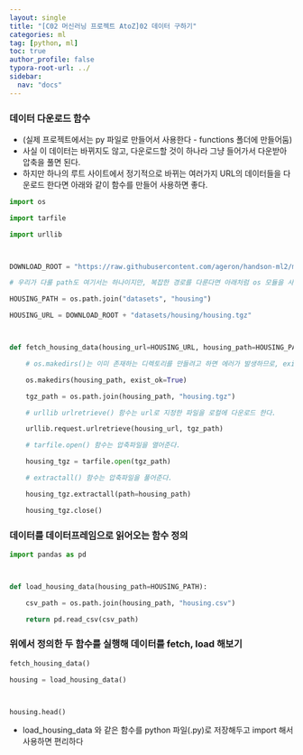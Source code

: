```yaml
---
layout: single
title: "[C02 머신러닝 프로젝트 AtoZ]02 데이터 구하기"
categories: ml
tag: [python, ml]
toc: true
author_profile: false
typora-root-url: ../
sidebar:
  nav: "docs"
---
```


### 데이터 다운로드 함수
- (실제 프로젝트에서는 py 파일로 만들어서 사용한다 - functions 폴더에 만들어둠)
- 사실 이 데이터는 바뀌지도 않고, 다운로드할 것이 하나라 그냥 들어가서 다운받아 압축을 풀면 된다.
- 하지만 하나의 루트 사이트에서 정기적으로 바뀌는 여러가지 URL의 데이터들을 다운로드 한다면 아래와 같이 함수를 만들어 사용하면 좋다.


``` python
import os

import tarfile

import urllib



DOWNLOAD_ROOT = "https://raw.githubusercontent.com/ageron/handson-ml2/master/"

# 우리가 다룰 path도 여기서는 하나이지만, 복잡한 경로를 다룬다면 아래처럼 os 모듈을 사용하면 좋다.

HOUSING_PATH = os.path.join("datasets", "housing")

HOUSING_URL = DOWNLOAD_ROOT + "datasets/housing/housing.tgz"



def fetch_housing_data(housing_url=HOUSING_URL, housing_path=HOUSING_PATH):

    # os.makedirs()는 이미 존재하는 디렉토리를 만들려고 하면 에러가 발생하므로, exist_ok=True로 설정해준다.

    os.makedirs(housing_path, exist_ok=True)

    tgz_path = os.path.join(housing_path, "housing.tgz")

    # urllib urlretrieve() 함수는 url로 지정한 파일을 로컬에 다운로드 한다.

    urllib.request.urlretrieve(housing_url, tgz_path)

    # tarfile.open() 함수는 압축파일을 열어준다.

    housing_tgz = tarfile.open(tgz_path)

    # extractall() 함수는 압축파일을 풀어준다.

    housing_tgz.extractall(path=housing_path)

    housing_tgz.close()

```
### 데이터를 데이터프레임으로 읽어오는 함수 정의

``` python
import pandas as pd



def load_housing_data(housing_path=HOUSING_PATH):

    csv_path = os.path.join(housing_path, "housing.csv")

    return pd.read_csv(csv_path)

```
### 위에서 정의한 두 함수를 실행해 데이터를 fetch, load 해보기

``` python
fetch_housing_data()

housing = load_housing_data()



housing.head()

```
* load_housing_data 와 같은 함수를 python 파일(.py)로 저장해두고 import 해서 사용하면 편리하다
